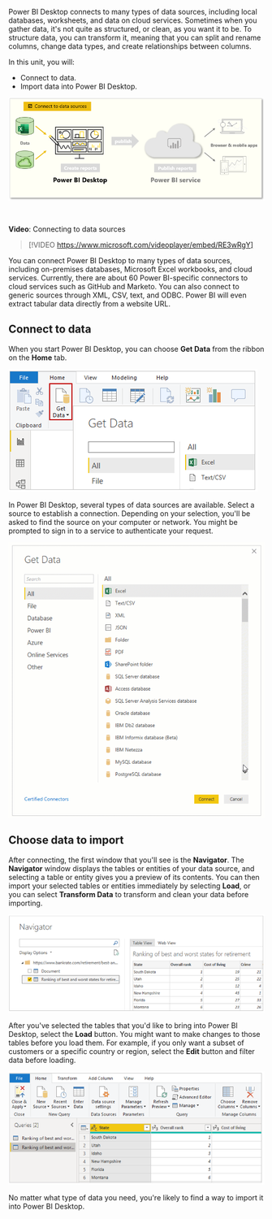 Power BI Desktop connects to many types of data sources, including local databases, worksheets, and data on cloud services. Sometimes when you gather data, it's not quite as structured, or clean, as you want it to be. To structure data, you can transform it, meaning that you can split and rename columns, change data types, and create relationships between columns. 

In this unit, you will: 
- Connect to data. 
- Import data into Power BI Desktop.

![The page covers, "Connect to data sources".](../media/03-power-bi-desktop-task-overview.png)

&nbsp;

**Video**: Connecting to data sources
> [!VIDEO https://www.microsoft.com/videoplayer/embed/RE3wRgY]

You can connect Power BI Desktop to many types of data sources, including on-premises databases, Microsoft Excel workbooks, and cloud services. Currently, there are about 60 Power BI-specific connectors to cloud services such as GitHub and Marketo. You can also connect to generic sources through XML, CSV, text, and ODBC. Power BI will even extract tabular data directly from a website URL. 


## Connect to data

When you start Power BI Desktop, you can choose **Get Data** from the ribbon on the **Home** tab.

![The Get Data button on the Home tab.](../media/02-power-bi-desktop-get-data.png)

In Power BI Desktop, several types of data sources are available. Select a source to establish a connection. Depending on your selection, you'll be asked to find the source on your computer or network. You might be prompted to sign in to a service to authenticate your request.

![Animation of the 60 Power BI-specific data connectors.](../media/03-power-bi-desktop-get-data-choices.gif)

## Choose data to import

After connecting, the first window that you'll see is the **Navigator**. The **Navigator** window displays the tables or entities of your data source, and selecting a table or entity gives you a preview of its contents. You can then import your selected tables or entities immediately by selecting **Load**, or you can select **Transform Data** to transform and clean your data before importing.

![Screenshot of the Navigator window.](../media/03-power-bi-desktop-navigator.png)

After you've selected the tables that you'd like to bring into Power BI Desktop, select the **Load** button. You might want to make changes to those tables before you load them. For example, if you only want a subset of customers or a specific country or region, select the **Edit** button and filter data before loading.

![Screenshot of table data in Edit mode.](../media/03-power-bi-desktop-get-data-edit.png)

No matter what type of data you need, you're likely to find a way to import it into Power BI Desktop. 
